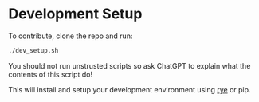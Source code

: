 # Development Setup

To contribute, clone the repo and run:

```bash
./dev_setup.sh
```

You should not run unstrusted scripts so ask ChatGPT to explain what the contents of this script do!

This will install and setup your development environment using [rye](https://rye-up.com) or pip.
